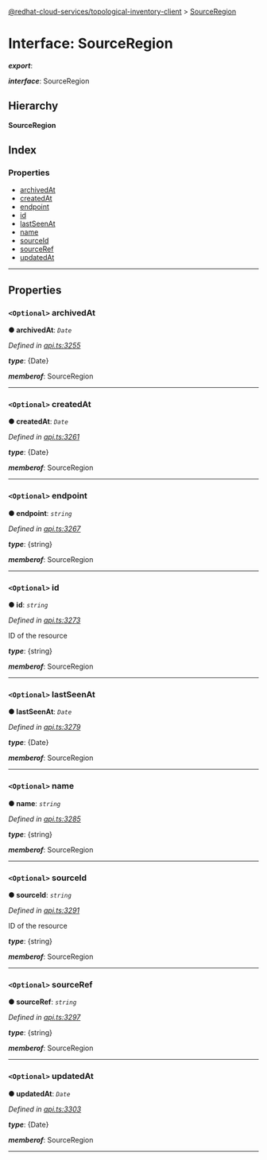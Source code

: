 [@redhat-cloud-services/topological-inventory-client](../README.md) > [SourceRegion](../interfaces/sourceregion.md)

# Interface: SourceRegion

*__export__*: 

*__interface__*: SourceRegion

## Hierarchy

**SourceRegion**

## Index

### Properties

* [archivedAt](sourceregion.md#archivedat)
* [createdAt](sourceregion.md#createdat)
* [endpoint](sourceregion.md#endpoint)
* [id](sourceregion.md#id)
* [lastSeenAt](sourceregion.md#lastseenat)
* [name](sourceregion.md#name)
* [sourceId](sourceregion.md#sourceid)
* [sourceRef](sourceregion.md#sourceref)
* [updatedAt](sourceregion.md#updatedat)

---

## Properties

<a id="archivedat"></a>

### `<Optional>` archivedAt

**● archivedAt**: *`Date`*

*Defined in [api.ts:3255](https://github.com/karelhala/javascript-clients/blob/master/packages/topological-inventory/api.ts#L3255)*

*__type__*: {Date}

*__memberof__*: SourceRegion

___
<a id="createdat"></a>

### `<Optional>` createdAt

**● createdAt**: *`Date`*

*Defined in [api.ts:3261](https://github.com/karelhala/javascript-clients/blob/master/packages/topological-inventory/api.ts#L3261)*

*__type__*: {Date}

*__memberof__*: SourceRegion

___
<a id="endpoint"></a>

### `<Optional>` endpoint

**● endpoint**: *`string`*

*Defined in [api.ts:3267](https://github.com/karelhala/javascript-clients/blob/master/packages/topological-inventory/api.ts#L3267)*

*__type__*: {string}

*__memberof__*: SourceRegion

___
<a id="id"></a>

### `<Optional>` id

**● id**: *`string`*

*Defined in [api.ts:3273](https://github.com/karelhala/javascript-clients/blob/master/packages/topological-inventory/api.ts#L3273)*

ID of the resource

*__type__*: {string}

*__memberof__*: SourceRegion

___
<a id="lastseenat"></a>

### `<Optional>` lastSeenAt

**● lastSeenAt**: *`Date`*

*Defined in [api.ts:3279](https://github.com/karelhala/javascript-clients/blob/master/packages/topological-inventory/api.ts#L3279)*

*__type__*: {Date}

*__memberof__*: SourceRegion

___
<a id="name"></a>

### `<Optional>` name

**● name**: *`string`*

*Defined in [api.ts:3285](https://github.com/karelhala/javascript-clients/blob/master/packages/topological-inventory/api.ts#L3285)*

*__type__*: {string}

*__memberof__*: SourceRegion

___
<a id="sourceid"></a>

### `<Optional>` sourceId

**● sourceId**: *`string`*

*Defined in [api.ts:3291](https://github.com/karelhala/javascript-clients/blob/master/packages/topological-inventory/api.ts#L3291)*

ID of the resource

*__type__*: {string}

*__memberof__*: SourceRegion

___
<a id="sourceref"></a>

### `<Optional>` sourceRef

**● sourceRef**: *`string`*

*Defined in [api.ts:3297](https://github.com/karelhala/javascript-clients/blob/master/packages/topological-inventory/api.ts#L3297)*

*__type__*: {string}

*__memberof__*: SourceRegion

___
<a id="updatedat"></a>

### `<Optional>` updatedAt

**● updatedAt**: *`Date`*

*Defined in [api.ts:3303](https://github.com/karelhala/javascript-clients/blob/master/packages/topological-inventory/api.ts#L3303)*

*__type__*: {Date}

*__memberof__*: SourceRegion

___

